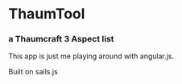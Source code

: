 # ThaumTool
### a Thaumcraft 3 Aspect list

This app is just me playing around with angular.js.

Built on sails.js